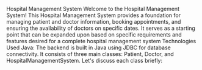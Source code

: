 Hospital Management System
Welcome to the Hospital Management System!
This Hospital Management System provides a foundation for managing patient and doctor information, booking appointments, and ensuring the availability of doctors on specific dates. It serves as a starting point that can be expanded upon based on specific requirements and features desired for a complete hospital management system
Technologies Used Java: The backend is built in Java using JDBC for database connectivity.
It consists of three main classes: Patient, Doctor, and HospitalManagementSystem. Let's discuss each class briefly:
